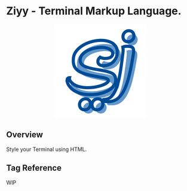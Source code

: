 # Ziyy - Terminal Markup Language.

<p align="center">
  <img src='logo.svg' width='250'>
</p>

## Overview
Style your Terminal using HTML.

## Tag Reference
WIP
